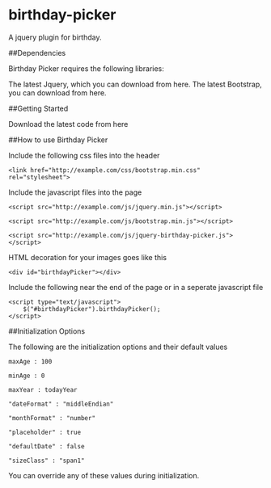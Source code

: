 birthday-picker
===============

A jquery plugin for birthday. 

##Dependencies

Birthday Picker requires the following libraries:

The latest Jquery, which you can download from here.
The latest Bootstrap, you can download from here.

##Getting Started

Download the latest code from here

##How to use Birthday Picker

Include the following css files into the header
```
<link href="http://example.com/css/bootstrap.min.css" rel="stylesheet">
```
Include the javascript files into the page
```
<script src="http://example.com/js/jquery.min.js"></script>

<script src="http://example.com/js/bootstrap.min.js"></script>

<script src="http://example.com/js/jquery-birthday-picker.js"></script>
```
HTML decoration for your images goes like this
```
<div id="birthdayPicker"></div>
```
Include the following near the end of the page or in a seperate javascript file
```
<script type="text/javascript">
    $("#birthdayPicker").birthdayPicker();
</script>
```
##Initialization Options

The following are the initialization options and their default values
```
maxAge : 100

minAge : 0

maxYear : todayYear

"dateFormat" : "middleEndian"

"monthFormat" : "number"

"placeholder" : true

"defaultDate" : false

"sizeClass"	: "span1"
```
You can override any of these values during initialization.
